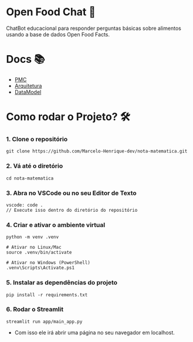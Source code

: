 # Open Food Chat 🍔
ChatBot educacional para responder perguntas básicas sobre alimentos usando a base de dados Open Food Facts.

# Docs 📚

- [PMC](./docs/pmc.md)
- [Arquitetura](./docs/architeture.md)
- [DataModel](./docs/datamodel.md)

# 
# Como rodar o Projeto? 🛠️

### 1. Clone o repositório
```
git clone https://github.com/Marcelo-Henrique-dev/nota-matematica.git
```
### 2. Vá até o diretório
```
cd nota-matematica
```
### 3. Abra no VSCode ou no seu Editor de Texto
```
vscode: code .
// Execute isso dentro do diretório do repositório
```
### 4. Criar e ativar o ambiente virtual
```
python -m venv .venv

# Ativar no Linux/Mac
source .venv/bin/activate

# Ativar no Windows (PowerShell)
.venv\Scripts\Activate.ps1
```
### 5. Instalar as dependências do projeto
```
pip install -r requirements.txt
```

### 6. Rodar o Streamlit
```
streamlit run app/main_app.py
```

- Com isso ele irá abrir uma página no seu navegador em localhost.

##